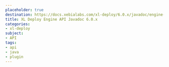 ```yaml
---
placeholder: true
destination: https://docs.xebialabs.com/xl-deploy/6.0.x/javadoc/engine-api/index.html
title: XL Deploy Engine API Javadoc 6.0.x
categories:
- xl-deploy
subject:
- API
tags:
- api
- java
- plugin
---
```

